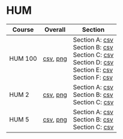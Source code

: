 # HUM

| Course | Overall | Section |
| ------ | ------- | ------- |
| HUM 100 | [csv](https://github.com/UCSD-Historical-Enrollment-Data/2025Spring/blob/main/overall/HUM%20100.csv), [png](https://raw.githubusercontent.com/UCSD-Historical-Enrollment-Data/2025Spring/main/plot_overall/HUM%20100.png) | Section A: [csv](https://github.com/UCSD-Historical-Enrollment-Data/2025Spring/blob/main/section/HUM%20100_A.csv)<br>Section B: [csv](https://github.com/UCSD-Historical-Enrollment-Data/2025Spring/blob/main/section/HUM%20100_B.csv)<br>Section C: [csv](https://github.com/UCSD-Historical-Enrollment-Data/2025Spring/blob/main/section/HUM%20100_C.csv)<br>Section D: [csv](https://github.com/UCSD-Historical-Enrollment-Data/2025Spring/blob/main/section/HUM%20100_D.csv)<br>Section E: [csv](https://github.com/UCSD-Historical-Enrollment-Data/2025Spring/blob/main/section/HUM%20100_E.csv)<br>Section F: [csv](https://github.com/UCSD-Historical-Enrollment-Data/2025Spring/blob/main/section/HUM%20100_F.csv) |
| HUM 2 | [csv](https://github.com/UCSD-Historical-Enrollment-Data/2025Spring/blob/main/overall/HUM%202.csv), [png](https://raw.githubusercontent.com/UCSD-Historical-Enrollment-Data/2025Spring/main/plot_overall/HUM%202.png) | Section A: [csv](https://github.com/UCSD-Historical-Enrollment-Data/2025Spring/blob/main/section/HUM%202_A.csv)<br>Section B: [csv](https://github.com/UCSD-Historical-Enrollment-Data/2025Spring/blob/main/section/HUM%202_B.csv)<br>Section C: [csv](https://github.com/UCSD-Historical-Enrollment-Data/2025Spring/blob/main/section/HUM%202_C.csv) |
| HUM 5 | [csv](https://github.com/UCSD-Historical-Enrollment-Data/2025Spring/blob/main/overall/HUM%205.csv), [png](https://raw.githubusercontent.com/UCSD-Historical-Enrollment-Data/2025Spring/main/plot_overall/HUM%205.png) | Section A: [csv](https://github.com/UCSD-Historical-Enrollment-Data/2025Spring/blob/main/section/HUM%205_A.csv)<br>Section B: [csv](https://github.com/UCSD-Historical-Enrollment-Data/2025Spring/blob/main/section/HUM%205_B.csv)<br>Section C: [csv](https://github.com/UCSD-Historical-Enrollment-Data/2025Spring/blob/main/section/HUM%205_C.csv) |
